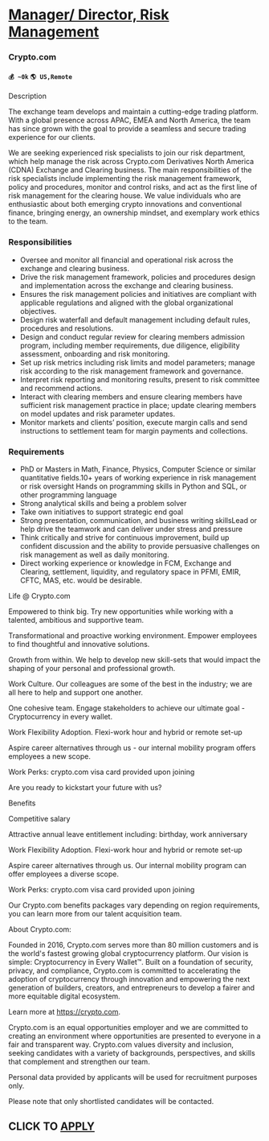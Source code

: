 # [Manager/ Director, Risk Management](https://www.remotewlb.com/apply/manager-director-risk-management)  
### Crypto.com  
#### `💰 ~0k` `🌎 US,Remote`  

Description

The exchange team develops and maintain a cutting-edge trading platform. With a global presence across APAC, EMEA and North America, the team has since grown with the goal to provide a seamless and secure trading experience for our clients.

  

We are seeking experienced risk specialists to join our risk department, which help manage the risk across Crypto.com Derivatives North America (CDNA) Exchange and Clearing business. The main responsibilities of the risk specialists include implementing the risk management framework, policy and procedures, monitor and control risks, and act as the first line of risk management for the clearing house. We value individuals who are enthusiastic about both emerging crypto innovations and conventional finance, bringing energy, an ownership mindset, and exemplary work ethics to the team.

### Responsibilities

  * Oversee and monitor all financial and operational risk across the exchange and clearing business.
  * Drive the risk management framework, policies and procedures design and implementation across the exchange and clearing business.
  * Ensures the risk management policies and initiatives are compliant with applicable regulations and aligned with the global organizational objectives.
  * Design risk waterfall and default management including default rules, procedures and resolutions.
  * Design and conduct regular review for clearing members admission program, including member requirements, due diligence, eligibility assessment, onboarding and risk monitoring. 
  * Set up risk metrics including risk limits and model parameters; manage risk according to the risk management framework and governance.
  * Interpret risk reporting and monitoring results, present to risk committee and recommend actions.
  * Interact with clearing members and ensure clearing members have sufficient risk management practice in place; update clearing members on model updates and risk parameter updates.
  * Monitor markets and clients’ position, execute margin calls and send instructions to settlement team for margin payments and collections.

### Requirements

  * PhD or Masters in Math, Finance, Physics, Computer Science or similar quantitative fields.10+ years of working experience in risk management or risk oversight Hands on programming skills in Python and SQL, or other programming language
  * Strong analytical skills and being a problem solver
  * Take own initiatives to support strategic end goal
  * Strong presentation, communication, and business writing skillsLead or help drive the teamwork and can deliver under stress and pressure
  * Think critically and strive for continuous improvement, build up confident discussion and the ability to provide persuasive challenges on risk management as well as daily monitoring.
  * Direct working experience or knowledge in FCM, Exchange and Clearing, settlement, liquidity, and regulatory space in PFMI, EMIR, CFTC, MAS, etc. would be desirable.

Life @ Crypto.com

  

Empowered to think big. Try new opportunities while working with a talented, ambitious and supportive team.

Transformational and proactive working environment. Empower employees to find thoughtful and innovative solutions.

Growth from within. We help to develop new skill-sets that would impact the shaping of your personal and professional growth.

Work Culture. Our colleagues are some of the best in the industry; we are all here to help and support one another.

One cohesive team. Engage stakeholders to achieve our ultimate goal - Cryptocurrency in every wallet.

Work Flexibility Adoption. Flexi-work hour and hybrid or remote set-up

Aspire career alternatives through us - our internal mobility program offers employees a new scope.

Work Perks: crypto.com visa card provided upon joining

  

Are you ready to kickstart your future with us?

  

Benefits

  

Competitive salary

Attractive annual leave entitlement including: birthday, work anniversary

Work Flexibility Adoption. Flexi-work hour and hybrid or remote set-up

Aspire career alternatives through us. Our internal mobility program can offer employees a diverse scope.

Work Perks: crypto.com visa card provided upon joining

  

Our Crypto.com benefits packages vary depending on region requirements, you can learn more from our talent acquisition team.

  

  

About Crypto.com:

  

Founded in 2016, Crypto.com serves more than 80 million customers and is the world's fastest growing global cryptocurrency platform. Our vision is simple: Cryptocurrency in Every Wallet™. Built on a foundation of security, privacy, and compliance, Crypto.com is committed to accelerating the adoption of cryptocurrency through innovation and empowering the next generation of builders, creators, and entrepreneurs to develop a fairer and more equitable digital ecosystem.

  

Learn more at https://crypto.com.

  

Crypto.com is an equal opportunities employer and we are committed to creating an environment where opportunities are presented to everyone in a fair and transparent way. Crypto.com values diversity and inclusion, seeking candidates with a variety of backgrounds, perspectives, and skills that complement and strengthen our team.

  

Personal data provided by applicants will be used for recruitment purposes only.

  

Please note that only shortlisted candidates will be contacted.

  
## CLICK TO [APPLY](https://www.remotewlb.com/apply/manager-director-risk-management)

